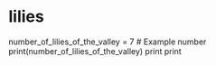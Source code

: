 # lilies
number_of_lilies_of_the_valley = 7  # Example number
print(number_of_lilies_of_the_valley)
print
print
